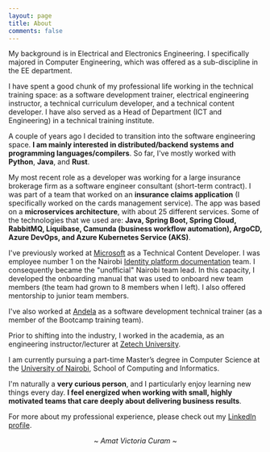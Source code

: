 ```yaml
---
layout: page
title: About
comments: false
---
```


My background is in Electrical and Electronics Engineering. I specifically majored in Computer Engineering, which was offered as a sub-discipline in the EE department.

I have spent a good chunk of my professional life working in the technical training space: as a software development trainer, electrical engineering instructor, a technical curriculum developer, and a technical content developer. I have also served as a Head of Department (ICT and Engineering) in a technical training institute.

A couple of years ago I decided to transition into the software engineering space. **I am mainly interested in distributed/backend systems and programming languages/compilers**. So far, I've mostly worked with **Python**, **Java**, and **Rust**.

My most recent role as a developer was working for a large insurance brokerage firm as a software engineer consultant (short-term contract). I was part of a team that worked on an **insurance claims application** (I specifically worked on the cards management service). The app was based on a **microservices architecture**, with about 25 different services. Some of the technologies that we used are: **Java, Spring Boot, Spring Cloud, RabbitMQ, Liquibase, Camunda (business workflow automation), ArgoCD, Azure DevOps, and Azure Kubernetes Service (AKS)**.

I've previously worked at [Microsoft](https://www.microsoft.com/) as a Technical Content Developer. I was employee number 1 on the Nairobi [Identity platform documentation](https://learn.microsoft.com/en-us/entra/identity-platform/) team. I consequently became the "unofficial" Nairobi team lead. In this capacity, I developed the onboarding manual that was used to onboard new team members (the team had grown to 8 members when I left). I also offered mentorship to junior team members.

I've also worked at [Andela](https://www.andela.com/) as a software development technical trainer (as a member of the Bootcamp training team).

Prior to shifting into the industry, I worked in the academia, as an engineering instructor/lecturer at [Zetech University](https://zetech.ac.ke/).

I am currently pursuing a part-time Master’s degree in Computer Science at 
the [University of Nairobi](https://www.uonbi.ac.ke/), School of Computing and Informatics.

I'm naturally a **very curious person**, and I particularly enjoy learning new things every day. **I feel energized when working with small, highly motivated teams that care deeply about delivering business results**.

For more about my professional experience, please check out my [LinkedIn profile](https://www.linkedin.com/in/chrispinechiedo/).

<p style="text-align: center;"> ~ <i>Amat Victoria Curam</i> ~ </p>

